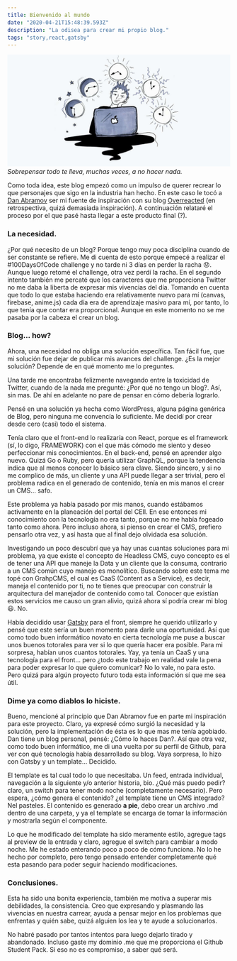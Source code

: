 ```yaml
---
title: Bienvenido al mundo
date: "2020-04-21T15:48:39.593Z"
description: "La odisea para crear mi propio blog."
tags: "story,react,gatsby"
---
```


![A boy wasting time in front of a computer ](./wasting_time.jpg)
_Sobrepensar todo te lleva, muchas veces, a no hacer nada._

Como toda idea, este blog empezó como un impulso de querer recrear lo que personajes que sigo en la industria han hecho. En este caso le tocó a [Dan Abramov](https://twitter.com/dan_abramov) ser mi fuente de inspiración con su blog [Overreacted](https://overreacted.io/) (en retrospectiva, quizá demasiada inspiración). A continuación relataré el proceso por el que pasé hasta llegar a este producto final (?).

### La necesidad.

¿Por qué necesito de un blog? Porque tengo muy poca disciplina cuando de ser constante se refiere. Me di cuenta de esto porque empecé a realizar el #100DaysOfCode challenge y no tarde ni 3 días en perder la racha 😟. Aunque luego retomé el challenge, otra vez perdí la racha. En el segundo intento también me percaté que los caracteres que me proporciona Twitter no me daba la liberta de expresar mis vivencias del día. Tomando en cuenta que todo lo que estaba haciendo era relativamente nuevo para mí (canvas, firebase, anime.js) cada día era de aprendizaje masivo para mí, por tanto, lo que tenía que contar era proporcional. Aunque en este momento no se me pasaba por la cabeza el crear un blog.

### Blog... how?

Ahora, una necesidad no obliga una solución específica. Tan fácil fue, que mi solución fue dejar de publicar mis avances del challenge. ¿Es la mejor solución? Depende de en qué momento me lo preguntes.

Una tarde me encontraba felizmente navegando entre la toxicidad de Twitter, cuando de la nada me pregunté: ¿Por qué no tengo un blog?. Así, sin mas. De ahí en adelante no pare de pensar en cómo debería lograrlo.

Pensé en una solución ya hecha como WordPress, alguna página genérica de Blog, pero ninguna me convencía lo suficiente. Me decidí por crear desde cero (casi) todo el sistema.

Tenía claro que el front-end lo realizaría con React, porque es el framework (sí, lo digo, FRAMEWORK) con el que más cómodo me siento y deseo perfeccionar mis conocimientos. En el back-end, pensé en aprender algo nuevo. Quizá Go o Ruby, pero quería utilizar GraphQL, porque la tendencia indica que al menos conocer lo básico sera clave. Siendo sincero, y si no me complico de más, un cliente y una API puede llegar a ser trivial, pero el problema radica en el generado de contenido, tenía en mis manos el crear un CMS... safo.

Este problema ya había pasado por mis manos, cuando estábamos activamente en la planeación del portal del CEII. En ese entonces mi conocimiento con la tecnología no era tanto, porque no me había fogeado tanto como ahora. Pero incluso ahora, si pienso en crear el CMS, prefiero pensarlo otra vez, y así hasta que al final dejo olvidada esa solución.

Investigando un poco descubrí que ya hay unas cuantas soluciones para mi problema, ya que existe el concepto de Headless CMS, cuyo concepto es el de tener una API que maneje la Data y un cliente que la consuma, contrario a un CMS común cuyo manejo es monolítico. Buscando sobre este tema me topé con GrahpCMS, el cual es CaaS (Content as a Service), es decir, maneja el contenido por ti, no te tienes que preocupar con construir la arquitectura del manejador de contenido como tal. Conocer que existían estos servicios me causo un gran alivio, quizá ahora sí podría crear mi blog 😃. No.

Había decidido usar [Gatsby](https://www.gatsbyjs.org/) para el front, siempre he querido utilizarlo y pensé que este sería un buen momento para darle una oportunidad. Así que como todo buen informático novato en cierta tecnología me puse a buscar unos buenos totorales para ver si lo que quería hacer era posible. Para mi sorpresa, habían unos cuantos totorales. Yay, ya tenía un CaaS y una tecnología para el front... pero ¿todo este trabajo en realidad vale la pena para poder expresar lo que quiero comunicar? No lo vale, no para esto. Pero quizá para algún proyecto futuro toda esta información sí que me sea útil.

### Dime ya como diablos lo hiciste.

Bueno, mencioné al principio que Dan Abramov fue en parte mi inspiración para este proyecto. Claro, ya expresé cómo surgió la necesidad y la solución, pero la implementación de ésta es lo que mas me tenía agobiado. Dan tiene un blog personal, pensé: ¿Cómo lo haces Dan?. Así que otra vez, como todo buen informático, me di una vuelta por su perfil de Github, para ver con qué tecnología había desarrollado su blog. Vaya sorpresa, lo hizo con Gatsby y un template... Decidido.

El template es tal cual todo lo que necesitaba. Un feed, entrada individual, navegación a la siguiente y/o anterior historia, bio. ¿Qué más puedo pedir? claro, un switch para tener modo noche (completamente necesario). Pero espera, ¿cómo genera el contenido? ¿el template tiene un CMS integrado? Nel pasteles. El contenido es generado **a pie**, debo crear un archivo .md dentro de una carpeta, y ya el template se encarga de tomar la información y mostrarla según el componente.

Lo que he modificado del template ha sido meramente estilo, agregue tags al preview de la entrada y claro, agregue el switch para cambiar a modo noche. Me he estado enterando poco a poco de cómo funciona. No lo he hecho por completo, pero tengo pensado entender completamente qué esta pasando para poder seguir haciendo modificaciones.

### Conclusiones.

Esta ha sido una bonita experiencia, también me motiva a superar mis debilidades, la consistencia. Creo que expresando y plasmando las vivencias en nuestra carrear, ayuda a pensar mejor en los problemas que enfrentas y quién sabe, quizá alguien los lea y te ayude a solucionarlos.

No habré pasado por tantos intentos para luego dejarlo tirado y abandonado. Incluso gaste my dominio .me que me proporciona el Github Student Pack. Si eso no es compromiso, a saber qué será.
